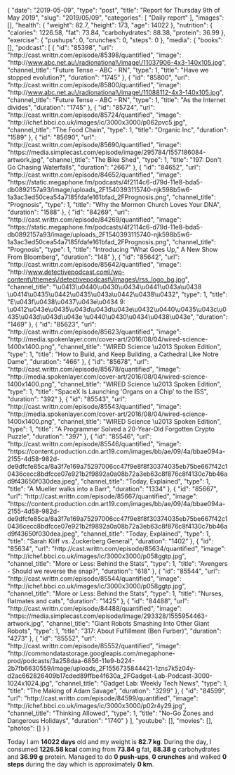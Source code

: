 {
    "date": "2019-05-09",
    "type": "post",
    "title": "Report for Thursday 9th of May 2019",
    "slug": "2019\/05\/09",
    "categories": [
        "Daily report"
    ],
    "images": [],
    "health": {
        "weight": 82.7,
        "height": 173,
        "age": 14022
    },
    "nutrition": {
        "calories": 1226.58,
        "fat": 73.84,
        "carbohydrates": 88.38,
        "protein": 36.99
    },
    "exercise": {
        "pushups": 0,
        "crunches": 0,
        "steps": 0
    },
    "media": {
        "books": [],
        "podcast": [
            {
                "id": "85398",
                "url": "http:\/\/cast.writtn.com\/episode\/85398\/quantified",
                "image": "http:\/\/www.abc.net.au\/radionational\/image\/11037906-4x3-140x105.jpg",
                "channel_title": "Future Tense - ABC - RN",
                "type": 1,
                "title": "Have we stopped evolution?",
                "duration": "1745"
            },
            {
                "id": "85800",
                "url": "http:\/\/cast.writtn.com\/episode\/85800\/quantified",
                "image": "http:\/\/www.abc.net.au\/radionational\/image\/11088112-4x3-140x105.jpg",
                "channel_title": "Future Tense - ABC - RN",
                "type": 1,
                "title": "As the Internet divides",
                "duration": "1745"
            },
            {
                "id": "85724",
                "url": "http:\/\/cast.writtn.com\/episode\/85724\/quantified",
                "image": "http:\/\/ichef.bbci.co.uk\/images\/ic\/3000x3000\/p062pvc5.jpg",
                "channel_title": "The Food Chain",
                "type": 1,
                "title": "Organic Inc",
                "duration": "1589"
            },
            {
                "id": "85690",
                "url": "http:\/\/cast.writtn.com\/episode\/85690\/quantified",
                "image": "https:\/\/media.simplecast.com\/episode\/image\/295784\/1557186084-artwork.jpg",
                "channel_title": "The Bike Shed",
                "type": 1,
                "title": "197: Don't Go Chasing Waterfalls",
                "duration": "2667"
            },
            {
                "id": "84652",
                "url": "http:\/\/cast.writtn.com\/episode\/84652\/quantified",
                "image": "https:\/\/static.megaphone.fm\/podcasts\/4f2114c6-d79d-11e8-bda5-db0892157a93\/image\/uploads_2F1540393115740-njk598b5w6-1a3ac3ed50cea54a7185fdafe161bfad_2FPrognosis.png",
                "channel_title": "Prognosis",
                "type": 1,
                "title": "Why the Mormon Church Loves Your DNA",
                "duration": "1588"
            },
            {
                "id": "84269",
                "url": "http:\/\/cast.writtn.com\/episode\/84269\/quantified",
                "image": "https:\/\/static.megaphone.fm\/podcasts\/4f2114c6-d79d-11e8-bda5-db0892157a93\/image\/uploads_2F1540393115740-njk598b5w6-1a3ac3ed50cea54a7185fdafe161bfad_2FPrognosis.png",
                "channel_title": "Prognosis",
                "type": 1,
                "title": "Introducing \"What Goes Up,\" A New Show From Bloomberg",
                "duration": "148"
            },
            {
                "id": "85642",
                "url": "http:\/\/cast.writtn.com\/episode\/85642\/quantified",
                "image": "http:\/\/www.detectivepodcast.com\/wp-content\/themes\/detectivepodcast\/images\/rss_logo_bg.jpg",
                "channel_title": "\u0413\u0440\u0430\u0434\u0441\u043a\u0438 \u0414\u0435\u0442\u0435\u043a\u0442\u0438\u0432",
                "type": 1,
                "title": "E\u043f\u0438\u0437\u043e\u0434 9: \u0412\u043e\u0435\u043d\u043d\u043e\u0432\u0440\u0435\u043c\u0435\u043d\u043d\u043e \u0440\u0430\u0434\u0438\u043e",
                "duration": "1469"
            },
            {
                "id": "85623",
                "url": "http:\/\/cast.writtn.com\/episode\/85623\/quantified",
                "image": "http:\/\/media.spokenlayer.com\/cover-art\/2016\/08\/04\/wired-science-1400x1400.png",
                "channel_title": "WIRED Science \u2013 Spoken Edition",
                "type": 1,
                "title": "How to Build, and Keep Building, a Cathedral Like Notre Dame",
                "duration": "466"
            },
            {
                "id": "85678",
                "url": "http:\/\/cast.writtn.com\/episode\/85678\/quantified",
                "image": "http:\/\/media.spokenlayer.com\/cover-art\/2016\/08\/04\/wired-science-1400x1400.png",
                "channel_title": "WIRED Science \u2013 Spoken Edition",
                "type": 1,
                "title": "SpaceX Is Launching 'Organs on a Chip' to the ISS",
                "duration": "392"
            },
            {
                "id": "85543",
                "url": "http:\/\/cast.writtn.com\/episode\/85543\/quantified",
                "image": "http:\/\/media.spokenlayer.com\/cover-art\/2016\/08\/04\/wired-science-1400x1400.png",
                "channel_title": "WIRED Science \u2013 Spoken Edition",
                "type": 1,
                "title": "A Programmer Solved a 20-Year-Old Forgotten Crypto Puzzle",
                "duration": "397"
            },
            {
                "id": "85546",
                "url": "http:\/\/cast.writtn.com\/episode\/85546\/quantified",
                "image": "https:\/\/content.production.cdn.art19.com\/images\/bb\/ae\/09\/4a\/bbae094a-2155-4d58-982d-de9dfcfe85ca\/8a3f7e169a75297006cc47f9e8f8f30374035eb75be667f42c10436cecc8bdfcce07e921b2f9892a0a08b72a3eb63c8f876c8f4130c7bb46ad9f43650f030dea.jpeg",
                "channel_title": "Today, Explained",
                "type": 1,
                "title": "A Mueller walks into a Barr",
                "duration": "1334"
            },
            {
                "id": "85667",
                "url": "http:\/\/cast.writtn.com\/episode\/85667\/quantified",
                "image": "https:\/\/content.production.cdn.art19.com\/images\/bb\/ae\/09\/4a\/bbae094a-2155-4d58-982d-de9dfcfe85ca\/8a3f7e169a75297006cc47f9e8f8f30374035eb75be667f42c10436cecc8bdfcce07e921b2f9892a0a08b72a3eb63c8f876c8f4130c7bb46ad9f43650f030dea.jpeg",
                "channel_title": "Today, Explained",
                "type": 1,
                "title": "Sarah Kliff vs. Zuckerberg General",
                "duration": "1402"
            },
            {
                "id": "85634",
                "url": "http:\/\/cast.writtn.com\/episode\/85634\/quantified",
                "image": "http:\/\/ichef.bbci.co.uk\/images\/ic\/3000x3000\/p058ggtp.jpg",
                "channel_title": "More or Less: Behind the Stats",
                "type": 1,
                "title": "Avengers - Should we reverse the snap?",
                "duration": "618"
            },
            {
                "id": "85544",
                "url": "http:\/\/cast.writtn.com\/episode\/85544\/quantified",
                "image": "http:\/\/ichef.bbci.co.uk\/images\/ic\/3000x3000\/p058ggtp.jpg",
                "channel_title": "More or Less: Behind the Stats",
                "type": 1,
                "title": "Nurses, flatmates and cats",
                "duration": "1425"
            },
            {
                "id": "84488",
                "url": "http:\/\/cast.writtn.com\/episode\/84488\/quantified",
                "image": "https:\/\/media.simplecast.com\/episode\/image\/293328\/1555954463-artwork.jpg",
                "channel_title": "Giant Robots Smashing Into Other Giant Robots",
                "type": 1,
                "title": "317: About Fulfillment (Ben Furber)",
                "duration": "4273"
            },
            {
                "id": "85552",
                "url": "http:\/\/cast.writtn.com\/episode\/85552\/quantified",
                "image": "http:\/\/commondatastorage.googleapis.com\/megaphone-prod\/podcasts\/3a258daa-6856-11e9-b224-2b7fb6630559\/image\/uploads_2F1556735844421-1zns7k5z04y-d2ac662826409b17cded89ffbe4f630a_2FGadget-Lab-Podcast-3000-1024x1024.jpg",
                "channel_title": "Gadget Lab: Weekly Tech News",
                "type": 1,
                "title": "The Making of Adam Savage",
                "duration": "3299"
            },
            {
                "id": "84599",
                "url": "http:\/\/cast.writtn.com\/episode\/84599\/quantified",
                "image": "http:\/\/ichef.bbci.co.uk\/images\/ic\/3000x3000\/p02r4y29.jpg",
                "channel_title": "Thinking Allowed",
                "type": 1,
                "title": "No-Go Zones and Dangerous Holidays",
                "duration": "1740"
            }
        ],
        "youtube": [],
        "movies": [],
        "photos": []
    }
}

Today I am <strong>14022 days</strong> old and my weight is <strong>82.7 kg</strong>. During the day, I consumed <strong>1226.58 kcal</strong> coming from <strong>73.84 g</strong> fat, <strong>88.38 g</strong> carbohydrates and <strong>36.99 g</strong> protein. Managed to do <strong>0 push-ups</strong>, <strong>0 crunches</strong> and walked <strong>0 steps</strong> during the day which is approximately <strong>0 km</strong>.
